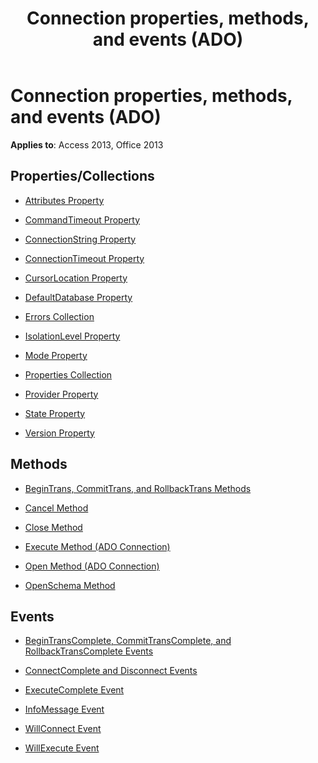 ﻿---
title: Connection properties, methods, and events (ADO)
TOCTitle: Properties, Methods, and Events
ms:assetid: e78329a4-0b90-9ae5-f3d7-e56815a396fd
ms:mtpsurl: https://msdn.microsoft.com/library/JJ250174(v=office.15)
ms:contentKeyID: 48548407
ms.date: 09/18/2015
mtps_version: v=office.15
---

# Connection properties, methods, and events (ADO)

**Applies to**: Access 2013, Office 2013

## Properties/Collections

- [Attributes Property](attributes-property-ado.md)

- [CommandTimeout Property](commandtimeout-property-ado.md)

- [ConnectionString Property](connectionstring-property-ado.md)

- [ConnectionTimeout Property](connectiontimeout-property-ado.md)

- [CursorLocation Property](cursorlocation-property-ado.md)

- [DefaultDatabase Property](defaultdatabase-property-ado.md)

- [Errors Collection](errors-collection-ado.md)

- [IsolationLevel Property](isolationlevel-property-ado.md)

- [Mode Property](mode-property-ado.md)

- [Properties Collection](properties-collection-ado.md)

- [Provider Property](provider-property-ado.md)

- [State Property](state-property-ado.md)

- [Version Property](version-property-ado.md)

## Methods

- [BeginTrans, CommitTrans, and RollbackTrans Methods](begintrans-committrans-and-rollbacktrans-methods-ado.md)

- [Cancel Method](cancel-method-ado.md)

- [Close Method](close-method-ado.md)

- [Execute Method (ADO Connection)](https://msdn.microsoft.com/library/jj249832\(v=office.15\))

- [Open Method (ADO Connection)](open-method-ado-connection.md)

- [OpenSchema Method](openschema-method-ado.md)

## Events

- [BeginTransComplete, CommitTransComplete, and RollbackTransComplete Events](begintranscomplete-committranscomplete-and-rollbacktranscomplete-events-ado.md)

- [ConnectComplete and Disconnect Events](connectcomplete-and-disconnect-events-ado.md)

- [ExecuteComplete Event](executecomplete-event-ado.md)

- [InfoMessage Event](infomessage-event-ado.md)

- [WillConnect Event](willconnect-event-ado.md)

- [WillExecute Event](willexecute-event-ado.md)

